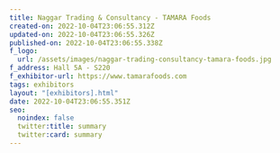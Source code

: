 ```yaml
---
title: Naggar Trading & Consultancy - TAMARA Foods
created-on: 2022-10-04T23:06:55.312Z
updated-on: 2022-10-04T23:06:55.326Z
published-on: 2022-10-04T23:06:55.338Z
f_logo:
  url: /assets/images/naggar-trading-consultancy-tamara-foods.jpg
f_address: Hall 5A - S220
f_exhibitor-url: https://www.tamarafoods.com
tags: exhibitors
layout: "[exhibitors].html"
date: 2022-10-04T23:06:55.351Z
seo:
  noindex: false
  twitter:title: summary
  twitter:card: summary
---
```

